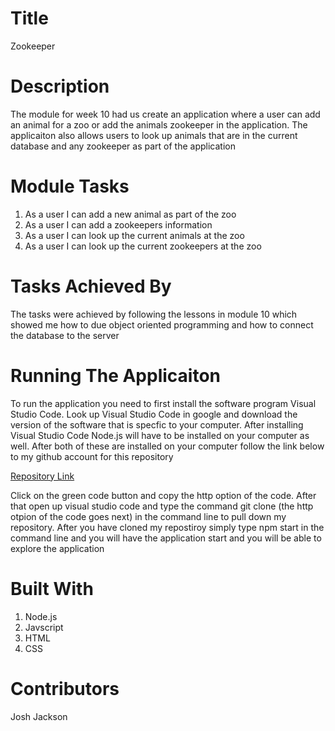 # Title
Zookeeper

# Description
The module for week 10 had us create an application where a user can add an animal for a zoo or add the animals zookeeper in the application. The applicaiton also allows 
users to look up animals that are in the current database and any zookeeper as part of the application

# Module Tasks
1. As a user I can add a new animal as part of the zoo
2. As a user I can add a zookeepers information 
3. As a user I can look up the current animals at the zoo
4. As a user I can look up the current zookeepers at the zoo

# Tasks Achieved By
The tasks were achieved by following the lessons in module 10 which showed me how to due object oriented programming 
and how to connect the database to the server

# Running The Applicaiton
To run the application you need to first install the software program Visual Studio Code. Look up Visual Studio Code in google and download
the version of the software that is specfic to your computer. After installing Visual Studio Code Node.js will have to be installed on your 
computer as well. After both of these are installed on your computer follow the link below to my github account for this repository

<a href="https://github.com/Joker282855/zookeeper">Repository Link</a>

Click on the green code button and copy the http option of the code. After that open up visual studio code and type the command git
clone (the http otpion of the code goes next) in the command line to pull down my repository. After you have cloned my repostiroy simply
type npm start in the command line and you will have the application start and you will be able to explore the application

# Built With
1. Node.js
2. Javscript
3. HTML
4. CSS

# Contributors
Josh Jackson
